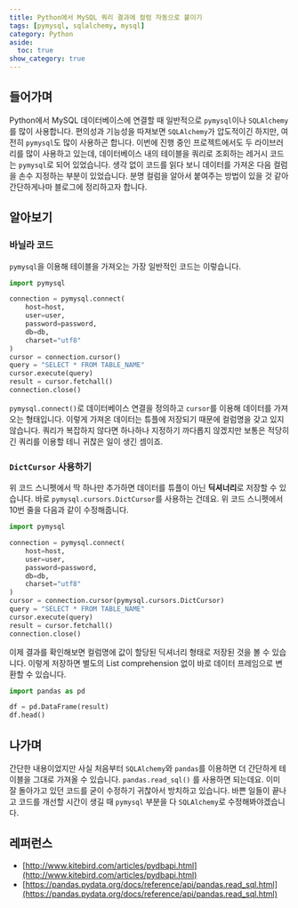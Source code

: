 ```yaml
---
title: Python에서 MySQL 쿼리 결과에 컬럼 자동으로 붙이기
tags: [pymysql, sqlalchemy, mysql]
category: Python
aside:
  toc: true
show_category: true
---
```



<!--more-->

## 들어가며

Python에서 MySQL 데이터베이스에 연결할 때 일반적으로 `pymysql`이나 `SQLAlchemy`를 많이 사용합니다. 편의성과 기능성을 따져보면 `SQLAlchemy`가 압도적이긴 하지만, 여전히 `pymysql`도 많이 사용하곤 합니다. 이번에 진행 중인 프로젝트에서도 두 라이브러리를 많이 사용하고 있는데, 데이터베이스 내의 테이블을 쿼리로 조회하는 레거시 코드는 `pymysql`로 되어 있었습니다. 생각 없이 코드를 읽다 보니 데이터를 가져온 다음 컬럼을 손수 지정하는 부분이 있었습니다. 분명 컬럼을 알아서 붙여주는 방법이 있을 것 같아 간단하게나마 블로그에 정리하고자 합니다.

## 알아보기

### 바닐라 코드

`pymysql`을 이용해 테이블을 가져오는 가장 일반적인 코드는 이렇습니다.

```python
import pymysql

connection = pymysql.connect(
    host=host, 
    user=user, 
    password=password, 
    db=db, 
    charset="utf8"
)
cursor = connection.cursor()
query = "SELECT * FROM TABLE_NAME"
cursor.execute(query)
result = cursor.fetchall()
connection.close()
```

`pymysql.connect()`로 데이터베이스 연결을 정의하고 `cursor`를 이용해 데이터를 가져오는 형태입니다. 이렇게 가져온 데이터는 튜플에 저장되기 때문에 컬럼명을 갖고 있지 않습니다. 쿼리가 복잡하지 않다면 하나하나 지정하기 까다롭지 않겠지만 보통은 적당히 긴 쿼리를 이용할 테니 귀찮은 일이 생긴 셈이죠.

### `DictCursor` 사용하기

위 코드 스니펫에서 딱 하나만 추가하면 데이터를 튜플이 아닌 **딕셔너리**로 저장할 수 있습니다. 바로 `pymysql.cursors.DictCursor`를 사용하는 건데요. 위 코드 스니펫에서 10번 줄을 다음과 같이 수정해줍니다.

```python
import pymysql

connection = pymysql.connect(
    host=host, 
    user=user, 
    password=password, 
    db=db, 
    charset="utf8"
)
cursor = connection.cursor(pymysql.cursors.DictCursor)
query = "SELECT * FROM TABLE_NAME"
cursor.execute(query)
result = cursor.fetchall()
connection.close()
```

이제 결과를 확인해보면 컬럼명에 값이 할당된 딕셔너리 형태로 저장된 것을 볼 수 있습니다. 이렇게 저장하면 별도의 List comprehension 없이 바로 데이터 프레임으로 변환할 수 있습니다.

```python
import pandas as pd

df = pd.DataFrame(result)
df.head()
```

## 나가며

간단한 내용이었지만 사실 처음부터 `SQLAlchemy`와 `pandas`를 이용하면 더 간단하게 테이블을 그대로 가져올 수 있습니다. `pandas.read_sql()` 를 사용하면 되는데요. 이미 잘 돌아가고 있던 코드를 굳이 수정하기 귀찮아서 방치하고 있습니다. 바쁜 일들이 끝나고 코드를 개선할 시간이 생길 때 `pymysql` 부분을 다 `SQLAlchemy`로 수정해봐야겠습니다.



## 레퍼런스

-   [http://www.kitebird.com/articles/pydbapi.html](http://www.kitebird.com/articles/pydbapi.html)
-   [https://pandas.pydata.org/docs/reference/api/pandas.read_sql.html](https://pandas.pydata.org/docs/reference/api/pandas.read_sql.html)